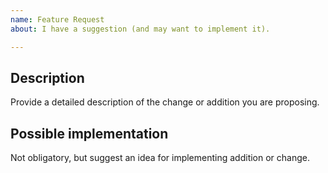 ```yaml
---
name: Feature Request
about: I have a suggestion (and may want to implement it).

---
```


<!-- Provide a general summary of the feature in the Title above -->

## Description

Provide a detailed description of the change or addition you are proposing.

## Possible implementation

Not obligatory, but suggest an idea for implementing addition or change.
